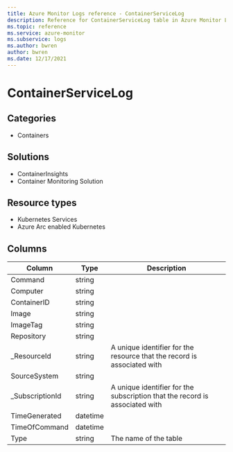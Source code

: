 ```yaml
---
title: Azure Monitor Logs reference - ContainerServiceLog
description: Reference for ContainerServiceLog table in Azure Monitor Logs.
ms.topic: reference
ms.service: azure-monitor
ms.subservice: logs
ms.author: bwren
author: bwren
ms.date: 12/17/2021
---
```


# ContainerServiceLog

 

## Categories

- Containers
## Solutions

- ContainerInsights
- Container Monitoring Solution
## Resource types

- Kubernetes Services
- Azure Arc enabled Kubernetes




## Columns

| Column | Type | Description |
| --- | --- | --- |
| Command | string |  |
| Computer | string |  |
| ContainerID | string |  |
| Image | string |  |
| ImageTag | string |  |
| Repository | string |  |
| _ResourceId | string | A unique identifier for the resource that the record is associated with |
| SourceSystem | string |  |
| _SubscriptionId | string | A unique identifier for the subscription that the record is associated with |
| TimeGenerated | datetime |  |
| TimeOfCommand | datetime |  |
| Type | string | The name of the table |
